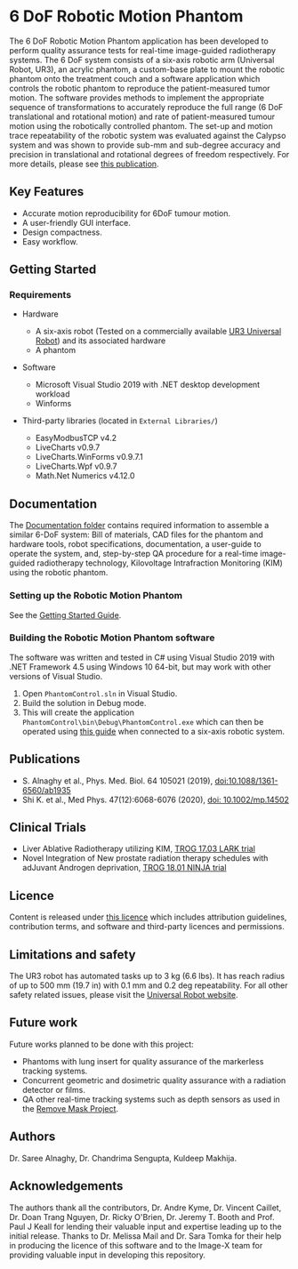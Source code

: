 # 6 DoF Robotic Motion Phantom

The 6 DoF Robotic Motion Phantom application has been developed to perform quality assurance tests for real-time image-guided radiotherapy systems. The 6 DoF system consists of a six-axis robotic arm (Universal Robot, UR3), an acrylic phantom, a custom-base plate to mount the robotic phantom onto the treatment couch and a software application which controls the robotic phantom to reproduce the patient-measured tumor motion. The software provides methods to implement the appropriate sequence of transformations to accurately reproduce the full range (6 DoF translational and rotational motion) and rate of patient-measured tumour motion using the robotically controlled phantom. The set-up and motion trace repeatability of the robotic system was evaluated against the Calypso system and was shown to provide sub-mm and sub-degree accuracy and precision in translational and rotational degrees of freedom respectively. For more details, please see [this publication](https://doi.org/10.1088/1361-6560/ab1935).

## Key Features

- Accurate motion reproducibility for 6DoF tumour motion.
- A user-friendly GUI interface.
- Design compactness.
- Easy workflow.


## Getting Started
### Requirements
    
  * Hardware
     - A six-axis robot (Tested on a commercially available [UR3 Universal Robot](https://www.universal-robots.com/products/ur3-robot/)) and its associated hardware
     - A phantom
  
  * Software 
     - Microsoft Visual Studio 2019 with .NET desktop development workload
     - Winforms
  
  * Third-party libraries (located in `External Libraries/`)
     - EasyModbusTCP v4.2
     - LiveCharts v0.9.7
     - LiveCharts.WinForms v0.9.7.1
     - LiveCharts.Wpf v0.9.7
     - Math.Net Numerics v4.12.0
     
## Documentation

The [Documentation folder](https://github.com/ACRF-Image-X-Institute/6-DoF-Robotic-Motion-Phantom/tree/main/Documentation) contains required information to assemble a similar 6-DoF system: Bill of materials, CAD files for the phantom and hardware tools, robot specifications, documentation, a user-guide to operate the system, and, step-by-step QA procedure for a real-time image-guided radiotherapy technology, Kilovoltage Intrafraction Monitoring (KIM) using the robotic phantom. 

### Setting up the Robotic Motion Phantom

See the [Getting Started Guide](https://github.com/ACRF-Image-X-Institute/6-DoF-Robotic-Motion-Phantom/blob/main/Documentation/Getting%20Started.docx).

### Building the Robotic Motion Phantom software

The software was written and tested in C# using Visual Studio 2019 with .NET Framework 4.5 using Windows 10 64-bit, but may work with other versions of Visual Studio.

1. Open `PhantomControl.sln` in Visual Studio.
2. Build the solution in Debug mode.
3. This will create the application `PhantomControl\bin\Debug\PhantomControl.exe` which can then be operated using [this guide](https://github.com/ACRF-Image-X-Institute/6-DoF-Robotic-Motion-Phantom/blob/main/Documentation/Software%20GUI%20Guide.pdf) when connected to a six-axis robotic system.

## Publications

- S. Alnaghy et al., Phys. Med. Biol. 64 105021 (2019), [doi:10.1088/1361-6560/ab1935](https://doi.org/10.1088/1361-6560/ab1935)
- Shi K. et al., Med Phys. 47(12):6068-6076 (2020), [doi: 10.1002/mp.14502](https://aapm.onlinelibrary.wiley.com/doi/full/10.1002/mp.14502)

## Clinical Trials

- Liver Ablative Radiotherapy utilizing KIM, [TROG 17.03 LARK trial](https://www.trog.com.au/1703-LARK) 
- Novel Integration of New prostate radiation therapy schedules with adJuvant Androgen deprivation, [TROG 18.01 NINJA trial](https://www.trog.com.au/1801-NINJA)

## Licence

Content is released under [this licence](https://github.com/ACRF-Image-X-Institute/6-DoF-Robotic-Motion-Phantom/blob/a5fb87378eb501c1a9539277ff3f0080b794489e/Copyright%20Notice%20and%20Licence.pdf) which includes attribution guidelines, contribution terms, and software and third-party licences and permissions.

## Limitations and safety 

The UR3 robot has automated tasks up to 3 kg (6.6 lbs). It has reach radius of up to 500 mm (19.7 in) with 0.1 mm and 0.2 deg repeatability. For all other safety related issues, please visit the [Universal Robot website](https://www.universal-robots.com/articles/).

## Future work

Future works planned to be done with this project:

- Phantoms with lung insert for quality assurance of the markerless tracking systems.
- Concurrent geometric and dosimetric quality assurance with a radiation detector or films. 
- QA other real-time tracking systems such as depth sensors as used in the [Remove Mask Project](https://image-x.sydney.edu.au/home/remove-the-mask/).

## Authors

Dr. Saree Alnaghy, Dr. Chandrima Sengupta, Kuldeep Makhija.

## Acknowledgements

The authors thank all the contributors, Dr. Andre Kyme, Dr. Vincent Caillet, Dr. Doan Trang Nguyen, Dr. Ricky O'Brien, Dr. Jeremy T. Booth and Prof. Paul J Keall for lending their valuable input and expertise leading up to the initial release. Thanks to Dr. Melissa Mail and Dr. Sara Tomka for their help in producing the licence of this software and to the Image-X team for providing valuable input in developing this repository.
